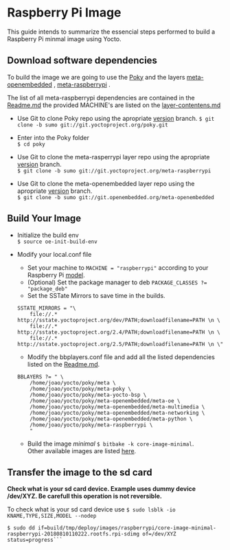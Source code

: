 # Raspberry Pi Image

This guide intends to summarize the essencial steps performed to build a Raspberry Pi minmal image using Yocto.

## Download software dependencies

To build the image we are going to use the [Poky](http://git.yoctoproject.org/cgit/cgit.cgi/poky) and the layers [meta-openembedded](http://git.openembedded.org/meta-openembedded) , [meta-raspberrypi](https://github.com/agherzan/meta-raspberrypi) .

The list of all meta-raspberrypi dependencies are contained in the [Readme.md](https://github.com/agherzan/meta-raspberrypi/blob/sumo/README.md#dependencies) the provided MACHINE's are  listed on the [layer-contentens.md](https://github.com/agherzan/meta-raspberrypi/blob/sumo/docs/layer-contents.md#supported-machines)


- Use Git to clone Poky repo using the apropriate [version](https://wiki.yoctoproject.org/wiki/Releases) branch.
```$ git clone -b sumo git://git.yoctoproject.org/poky.git```

- Enter into the Poky folder  
```$ cd poky```

- Use Git to clone the meta-rasperrypi layer repo using the apropriate [version](https://wiki.yoctoproject.org/wiki/Releases) branch.  
```$ git clone -b sumo git://git.yoctoproject.org/meta-raspberrypi```

- Use Git to clone the meta-openembedded layer repo using the apropriate [version](https://wiki.yoctoproject.org/wiki/Releases) branch.  
```$ git clone -b sumo git://git.openembedded.org/meta-openembedded```

## Build Your Image

- Initialize the build env  
```$ source oe-init-build-env```
- Modify your local.conf file  
    - Set your machine to ```MACHINE = "raspberrypi"``` according to your Raspberry Pi [model](https://github.com/agherzan/meta-raspberrypi/blob/sumo/docs/layer-contents.md#supported-machines).
    - (Optional) Set the package manager to deb ```PACKAGE_CLASSES ?= "package_deb"```
    - Set the SSTate Mirrors to save time in the builds.  
    
    ```
    SSTATE_MIRRORS = "\
        file://.* http://sstate.yoctoproject.org/dev/PATH;downloadfilename=PATH \n \
        file://.* http://sstate.yoctoproject.org/2.4/PATH;downloadfilename=PATH \n \
        file://.* http://sstate.yoctoproject.org/2.5/PATH;downloadfilename=PATH \n \"
    ```  
    
    - Modify the bbplayers.conf file and add all the listed dependencies listed on the [Readme.md](https://github.com/agherzan/meta-raspberrypi/blob/sumo/README.md#dependencies).  
    
    ```
    BBLAYERS ?= " \
        /home/joao/yocto/poky/meta \
        /home/joao/yocto/poky/meta-poky \
        /home/joao/yocto/poky/meta-yocto-bsp \
        /home/joao/yocto/poky/meta-openembedded/meta-oe \
        /home/joao/yocto/poky/meta-openembedded/meta-multimedia \
        /home/joao/yocto/poky/meta-openembedded/meta-networking \
        /home/joao/yocto/poky/meta-openembedded/meta-python \  
        /home/joao/yocto/poky/meta-raspberrypi \
        "
    ```  

    - Build the image  *minimal* ```$ bitbake -k core-image-minimal```.  
    Other available images are listed [here](https://github.com/agherzan/meta-raspberrypi/blob/sumo/docs/layer-contents.md#images).

## Transfer the image to the sd card

**Check what is your sd card device. Example uses dummy device /dev/XYZ. Be carefull this operation is not reversible.**

To check what is your sd card device use ```$ sudo lsblk -io KNAME,TYPE,SIZE,MODEL --nodep ```


```
$ sudo dd if=build/tmp/deploy/images/raspberrypi/core-image-minimal-raspberrypi-20180810110222.rootfs.rpi-sdimg of=/dev/XYZ status=progress```
